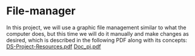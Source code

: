 # File-manager
In this project, we will use a graphic file management similar to what the computer does, but this time we will do it manually and make changes as desired, which is described in the following PDF along with its concepts:
[DS-Project-Resources.pdf](https://github.com/M-Amin-Kiani/File-manager/files/11222891/DS-Project-Resources.pdf)
[Doc_pj.pdf](https://github.com/M-Amin-Kiani/File-manager/files/11222892/Doc_pj.pdf)
